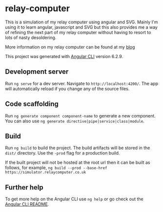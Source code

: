# relay-computer
This is a simulation of my relay computer using angular and SVG. Mainly I'm using it to learn angular, javascript and SVG but this also provides me a way of refining the next part of my relay computer without having to resort to lots of nasty desoldering.

More information on my relay computer can be found at my [blog](https://relaycomputer.co.uk)

This project was generated with [Angular CLI](https://github.com/angular/angular-cli) version 6.2.9.

## Development server

Run `ng serve` for a dev server. Navigate to `http://localhost:4200/`. The app will automatically reload if you change any of the source files.

## Code scaffolding

Run `ng generate component component-name` to generate a new component. You can also use `ng generate directive|pipe|service|class|module`.

## Build

Run `ng build` to build the project. The build artifacts will be stored in the `dist/` directory. Use the `-prod` flag for a production build.

If the built project will not be hosted at the root url then it can be built as follows, for example, `ng build --prod --base-href https://simulator.relaycomputer.co.uk`

## Further help

To get more help on the Angular CLI use `ng help` or go check out the [Angular CLI README](https://github.com/angular/angular-cli/blob/master/README.md).
